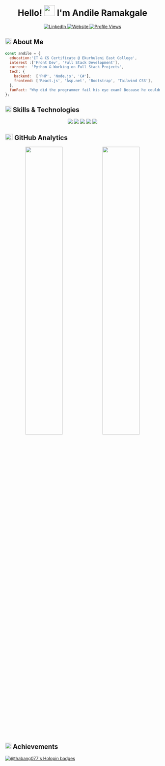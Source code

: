 <div align="center">

  <h1>Hello! <img src="https://media.giphy.com/media/hvRJCLFzcasrR4ia7z/giphy.gif" width="35px" height="35px"> I'm Andile Ramakgale</h1>
  
  <a href="https://linkedin.com/in/thabang077">
    <img src="https://img.shields.io/badge/LinkedIn-%230A66C2.svg?style=for-the-badge&logo=linkedin&logoColor=white" alt="LinkedIn">
  </a>
  <a href="https://thabang077.github.io/Andile-Ramakgale-Personal-Website/">
    <img src="https://img.shields.io/badge/Website-%23171717.svg?style=for-the-badge&logo=google-chrome&logoColor=white" alt="Website">
  </a>
  <a href="https://github.com/thabang077">
    <img src="https://komarev.com/ghpvc/?username=thabang077&style=for-the-badge&color=brightgreen" alt="Profile Views">
  </a> 
</div>


<h2 align="left">
  <img src="https://media2.giphy.com/media/QssGEmpkyEOhBCb7e1/giphy.gif?cid=ecf05e47a0n3gi1bfqntqmob8g9aid1oyj2wr3ds3mg700bl&rid=giphy.gif" width="20px" height="20px"> 
  About Me 
</h2>

```js
const andile = {
  education:'IT & CS Certificate @ Ekurhuleni East College',
  interest :['Front Dev', 'Full Stack Development'],
  current:  'Python & Working on Full Stack Projects',
  tech: {
    backend:  ['PHP', 'Node.js', 'C#'],
    frontend: ['React.js', 'Asp.net', 'Bootstrap', 'Tailwind CSS'],
  },
  funFact: "Why did the programmer fail his eye exam? Because he couldn’t C# anymore! 👓😂",
};
```

<h2 align="left">
  <img src="https://media2.giphy.com/media/QssGEmpkyEOhBCb7e1/giphy.gif?cid=ecf05e47a0n3gi1bfqntqmob8g9aid1oyj2wr3ds3mg700bl&rid=giphy.gif" width="20px" height="20px">
  Skills & Technologies
</h2>

<div align="center">
  
  <img src="https://skillicons.dev/icons?i=react,next,threejs,tailwind,nodejs,express" />
  <img src="https://skillicons.dev/icons?i=python,js,html,css" />
  <img src="https://skillicons.dev/icons?i=github" />
  <img src="https://skillicons.dev/icons?i=postgresql,mysql,mongodb" />
  <img src="https://skillicons.dev/icons?i=bash" />
</div>

<h2 align="left">
  <img src="https://media.giphy.com/media/iY8CRBdQXODJSCERIr/giphy.gif" width="25px" height="20px">
  GitHub Analytics
</h2>

<p align="center">
  <img width="49%" src="https://lohit-readme-stats.vercel.app/api?username=lohitkolluri&show_icons=true&hide_title=true&theme=tokyonight&hide_border=true&bg_color=00000000&show_owner=true&rank_icon=github&count_private=true"/>
  <img width="49%" src="https://github-readme-streak-stats-three-umber.vercel.app?user=lohitkolluri&theme=tokyonight&hide_border=true&background=00000000"/>
</p>

<h2 align="left">
  <img src="https://media.giphy.com/media/WFZvB7VIXBgiz3oDXE/giphy.gif" width="20px" height="20px">
  Achievements
</h2>

<div align="left">
  
[![@thabang077's Holopin badges](https://holopin.me/thabang077)](https://holopin.io/@thabang077)
</div>
